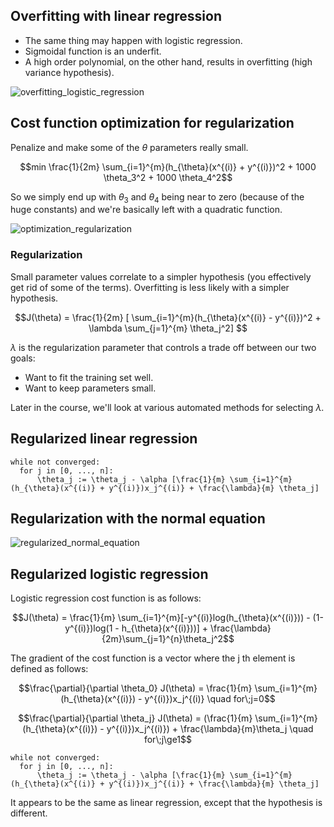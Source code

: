 ## Overfitting with linear regression

* The same thing may happen with logistic regression.
* Sigmoidal function is an underfit.
* A high order polynomial, on the other hand, results in overfitting (high variance hypothesis).

![overfitting_logistic_regression](https://github.com/djeada/Stanford-Machine-Learning/blob/main/slides/resources/overfitting_logistic_regression.png)

## Cost function optimization for regularization

Penalize and make some of the $\theta$ parameters really small.


$$min \frac{1}{2m} \sum_{i=1}^{m}(h_{\theta}(x^{(i)} + y^{(i)})^2 + 1000 \theta_3^2 +  1000 \theta_4^2$$


So we simply end up with $\theta_3$ and $\theta_4$ being near to zero (because of the huge constants) and we're basically left with a quadratic function.

![optimization_regularization](https://github.com/djeada/Stanford-Machine-Learning/blob/main/slides/resources/optimization_regularization.png)


### Regularization
Small parameter values correlate to a simpler hypothesis (you effectively get rid of some of the terms). Overfitting is less likely with a simpler hypothesis.

$$J(\theta) = \frac{1}{2m} [ \sum_{i=1}^{m}(h_{\theta}(x^{(i)} - y^{(i)})^2 + \lambda \sum_{j=1}^{m} \theta_j^2] $$


$\lambda$ is the regularization parameter that controls a trade off between our two goals:


* Want to fit the training set well.
* Want to keep parameters small.


Later in the course, we'll look at various automated methods for selecting $\lambda$.


## Regularized linear regression

    while not converged:
      for j in [0, ..., n]:
          \theta_j := \theta_j - \alpha [\frac{1}{m} \sum_{i=1}^{m}(h_{\theta}(x^{(i)} + y^{(i)})x_j^{(i)} + \frac{\lambda}{m} \theta_j]
          
## Regularization with the normal equation

![regularized_normal_equation](https://github.com/djeada/Stanford-Machine-Learning/blob/main/slides/resources/regularized_normal_equation.png)

## Regularized logistic regression

Logistic regression cost function is as follows:

$$J(\theta) = \frac{1}{m} \sum_{i=1}^{m}[-y^{(i)}log(h_{\theta}(x^{(i)})) - (1-y^{(i)})log(1 - h_{\theta}(x^{(i)}))] + \frac{\lambda}{2m}\sum_{j=1}^{n}\theta_j^2$$

The gradient of the cost function is a vector where the j th element is defined as follows:

$$\frac{\partial}{\partial \theta_0} J(\theta) = \frac{1}{m} \sum_{i=1}^{m} (h_{\theta}(x^{(i)}) - y^{(i)})x_j^{(i)} \quad for\;j=0$$

$$\frac{\partial}{\partial \theta_j} J(\theta) = (\frac{1}{m} \sum_{i=1}^{m} (h_{\theta}(x^{(i)}) - y^{(i)})x_j^{(i)}) + \frac{\lambda}{m}\theta_j \quad for\;j\ge1$$

    while not converged:
      for j in [0, ..., n]:
          \theta_j := \theta_j - \alpha [\frac{1}{m} \sum_{i=1}^{m}(h_{\theta}(x^{(i)} + y^{(i)})x_j^{(i)} + \frac{\lambda}{m} \theta_j]
          
It appears to be the same as linear regression, except that the hypothesis is different.
